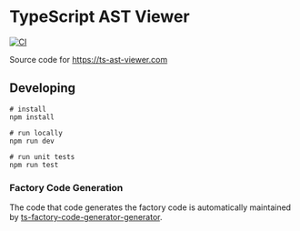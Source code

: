 ﻿# TypeScript AST Viewer

[![CI](https://github.com/dsherret/ts-ast-viewer/workflows/CI/badge.svg)](https://github.com/dsherret/ts-ast-viewer/actions?query=workflow%3ACI)

Source code for https://ts-ast-viewer.com

## Developing

```
# install
npm install

# run locally
npm run dev

# run unit tests
npm run test
```

### Factory Code Generation

The code that code generates the factory code is automatically maintained by [ts-factory-code-generator-generator](https://github.com/dsherret/ts-factory-code-generator-generator/).
